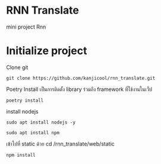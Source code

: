 # RNN Translate

mini project Rnn

# Initialize project
Clone git 

    git clone https://github.com/kanjicool/rnn_translate.git

Poetry Install เป็นการติดตั้ง library ร่วมถึง framework ที่ใช้งานในเว็ป

    poetry install

install nodejs

    sudo apt install nodejs -y
    
    sudo apt install npm

เข้าไปที่ static ด้วย cd /rnn_translate/web/static

    npm install
